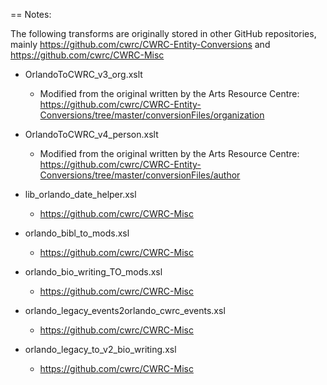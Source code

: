 == Notes:

The following transforms are originally stored in other GitHub repositories, mainly https://github.com/cwrc/CWRC-Entity-Conversions and https://github.com/cwrc/CWRC-Misc

* OrlandoToCWRC_v3_org.xslt
  * Modified from the original written by the Arts Resource Centre: https://github.com/cwrc/CWRC-Entity-Conversions/tree/master/conversionFiles/organization

* OrlandoToCWRC_v4_person.xslt
  * Modified from the original written by the Arts Resource Centre: https://github.com/cwrc/CWRC-Entity-Conversions/tree/master/conversionFiles/author

* lib_orlando_date_helper.xsl
  * https://github.com/cwrc/CWRC-Misc 

* orlando_bibl_to_mods.xsl
  * https://github.com/cwrc/CWRC-Misc 

* orlando_bio_writing_TO_mods.xsl
  * https://github.com/cwrc/CWRC-Misc 

* orlando_legacy_events2orlando_cwrc_events.xsl
  * https://github.com/cwrc/CWRC-Misc 

* orlando_legacy_to_v2_bio_writing.xsl
  * https://github.com/cwrc/CWRC-Misc 
